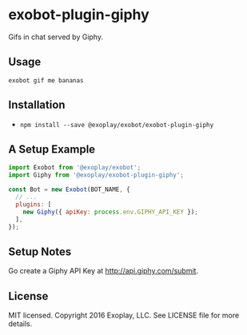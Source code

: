 # exobot-plugin-giphy

Gifs in chat served by Giphy.

## Usage

`exobot gif me bananas`

## Installation

* `npm install --save @exoplay/exobot/exobot-plugin-giphy`

## A Setup Example

```javascript
import Exobot from '@exoplay/exobot';
import Giphy from '@exoplay/exobot-plugin-giphy';

const Bot = new Exobot(BOT_NAME, {
  // ...
  plugins: [
    new Giphy({ apiKey: process.env.GIPHY_API_KEY });
  ],
});
```

## Setup Notes

Go create a Giphy API Key at http://api.giphy.com/submit.

## License

MIT licensed. Copyright 2016 Exoplay, LLC. See LICENSE file for more details.
